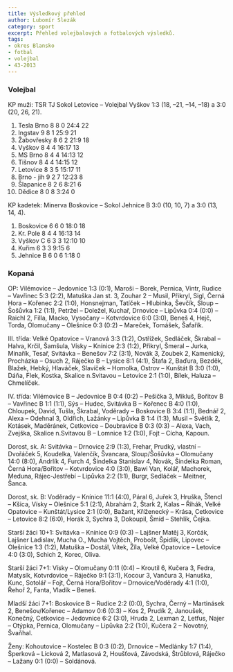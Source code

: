 ```yaml
---
title: Výsledkový přehled
author: Lubomír Slezák
category: sport
excerpt: Přehled volejbalových a fotbalových výsledků.
tags:
- okres Blansko
- fotbal
- volejbal
- 43-2013
---
```


### Volejbal

KP muži: TSR TJ Sokol Letovice – Volejbal Vyškov 1:3 (18, –21, –14, –18) a 3:0 (20, 26, 21). 

1. Tesla Brno 8 8 0 24:4 22 
2. Ingstav 9 8 1 25:9 21 
3. Žabovřesky 8 6 2 21:9 18 
4. Vyškov 8 4 4 16:17 13 
5. MS Brno 8 4 4 14:13 12 
6. Tišnov 8 4 4 14:15 12 
7. Letovice 8 3 5 15:17 11 
8. Brno - jih 9 2 7 12:23 8 
9. Šlapanice 8 2 6 8:21 6 
10. Dědice 8 0 8 3:24 0 

KP kadetek: Minerva Boskovice – Sokol Jehnice B 3:0 (10, 10, 7) a 3:0 (13, 14, 4). 

1. Boskovice 6 6 0 18:0 18 
2. Kr. Pole 8 4 4 16:13 14 
3. Vyškov C 6 3 3 12:10 10 
4. Kuřim 6 3 3 9:15 6 
5. Jehnice B 6 0 6 1:18 0

### Kopaná

OP: Vilémovice – Jedovnice 1:3 (0:1), Maroši – Borek, Pernica, Vintr, Rudice – Vavřinec 5:3 (2:2), Matuška Jan st. 3, Zouhar 2 – Musil, Přikryl, Sigl, Černá Hora – Kořenec 2:2 (1:0), Honsnejman, Tatíček – Hlubinka, Ševčík, Sloup – Šošůvka 1:2 (1:1), Petržel – Doležel, Kuchař, Drnovice – Lipůvka 0:4 (0:0) – Raichl 2, Filla, Macko, Vysočany – Kotvrdovice 6:0 (3:0), Beneš 4, Hejč, Torda, Olomučany – Olešnice 0:3 (0:2) – Mareček, Tomášek, Šafařík. 

III. třída: Velké Opatovice – Vranová 3:3 (1:2), Ostřížek, Sedláček, Škrabal – Halva, Krčil, Šamšula, Vísky – Knínice 2:3 (1:2), Přikryl, Šmeral – Jurka, Minařík, Tesař, Svitávka – Benešov 7:2 (3:1), Novák 3, Zoubek 2, Kamenický, Procházka – Osuch 2, Ráječko B – Lysice 8:1 (4:1), Štafa 2, Baďura, Bezděk, Blažek, Hebký, Hlaváček, Slavíček – Homolka, Ostrov – Kunštát B 3:0 (1:0), Dáňa, Flek, Kostka, Skalice n.Svitavou – Letovice 2:1 (1:0), Bílek, Haluza – Chmelíček.

IV. třída: Vilémovice B – Jedovnice B 0:4 (0:2) – Pešička 3, Mikluš, Bořitov B – Vavřinec B 1:1 (1:1), Sýs – Hudec, Svitávka B – Kořenec B 4:0 (1:0), Chloupek, David, Tušla, Škrabal, Voděrady – Boskovice B 3:4 (1:1), Bednář 2, Alexa – Odehnal 3, Oldřich, Lažánky – Lipůvka B 1:4 (1:3), Musil – Světlík 2, Kotásek, Maděránek, Cetkovice – Doubravice B 0:3 (0:3) – Alexa, Vach, Zvejška, Skalice n.Svitavou B – Lomnice 1:2 (1:0), Fojt – Cícha, Kapoun. 

Dorost, sk. A: Svitávka – Drnovice 2:9 (1:3), Frehar, Prudký, vlastní – Dvořáček 5, Koudelka, Valenčík, Švancara, Sloup/Šošůvka – Olomučany 14:0 (8:0), Andrlík 4, Furch 4, Šindelka Stanislav 4, Novák, Šindelka Roman, Černá Hora/Bořitov – Kotvrdovice 4:0 (3:0), Bawi Van, Kolář, Machorek, Meduna, Rájec-Jestřebí – Lipůvka 2:2 (1:1), Burgr, Sedláček – Meitner, Šanca.

Dorost, sk. B: Voděrady – Knínice 11:1 (4:0), Páral 6, Juřek 3, Hruška, Štencl – Kšica, Vísky – Olešnice 5:1 (2:1), Abrahám 2, Štark 2, Kalas – Řihák, Velké Opatovice – Kunštát/Lysice 2:1 (0:0), Bažant, Kříženecký – Krása, Cetkovice – Letovice 8:2 (6:0), Horák 3, Sychra 3, Dokoupil, Šmíd – Stehlík, Čejka.

Starší žáci 10+1: Svitávka – Knínice 0:9 (0:3) – Lajšner Matěj 3, Korčák, Lajšner Ladislav, Mucha O., Mucha Vojtěch, Probošt, Špidlík, Lipovec – Olešnice 1:3 (1:2), Matuška – Dostál, Vítek, Žíla, Velké Opatovice – Letovice 4:0 (3:0), Schich 2, Korec, Oliva.

Starší žáci 7+1: Vísky – Olomučany 0:11 (0:4) – Kroutil 6, Kučera 3, Fedra, Matysík, Kotvrdovice – Ráječko 9:1 (3:1), Kocour 3, Vančura 3, Hanuška, Kunc, Sotolář – Fojt, Černá Hora/Bořitov – Drnovice/Voděrady 4:1 (1:0), Řehoř 2, Fanta, Vladík – Beneš.

Mladší žáci 7+1: Boskovice B – Rudice 2:2 (0:0), Sychra, Černý – Martinásek 2, Benešov/Kořenec – Adamov 0:6 (0:3) – Kos 2, Prudík 2, Janoušek, Konečný, Cetkovice – Jedovnice 6:2 (3:0), Hruda 2, Lexman 2, Letfus, Najer – Otýpka, Pernica, Olomučany – Lipůvka 2:2 (1:0), Kučera 2 – Novotný, Švaňhal.

Ženy: Kohoutovice – Kostelec B 0:3 (0:2), Drnovice – Medlánky 1:7 (1:4), Šperková – Licková 2, Matlasová 2, Houšťová, Závodská, Štrůblová, Ráječko – Lažany 0:1 (0:0) – Soldánová.